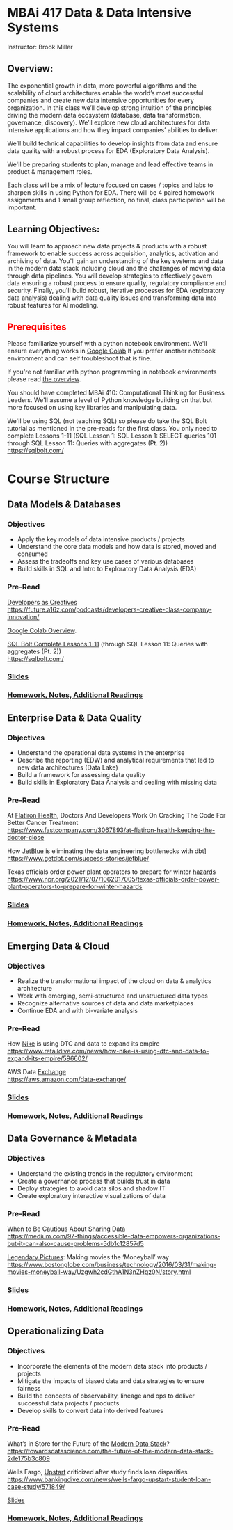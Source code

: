 # MBAi 417 Data & Data Intensive Systems
Instructor: Brook Miller

## Overview:
The exponential growth in data, more powerful algorithms and the scalability of cloud architectures enable the world’s most successful companies and create new data intensive opportunities for every organization.  In this class we’ll develop strong intuition of the principles driving the modern data ecosystem (database, data transformation, governance, discovery).  We’ll explore new cloud architectures for data intensive applications and how they impact companies’ abilities to deliver.  

We’ll build technical capabilities to develop insights from data and ensure data quality with a robust process for EDA (Exploratory Data Analysis).  

We'll be preparing students to plan, manage and lead effective teams in product & management roles. 

Each class will be a mix of lecture focused on cases / topics and labs to sharpen skills in using Python for EDA.  There will be 4 paired homework assignments and 1 small group reflection, no final, class participation will be important. 

## Learning Objectives:
You will learn to approach new data projects & products with a robust framework to enable success across acquisition, analytics, activation and archiving of data.  You'll gain an understanding of the key systems and data in the modern data stack including cloud and the challenges of moving data through data pipelines.  You will develop strategies to effectively govern data ensuring a robust process to ensure quality, regulatory compliance and security.  Finally, you'll build robust, iterative processes for EDA (exploratory data analysis) dealing with data quality issues and transforming data into robust features for AI modeling.

## <span style="color:red">Prerequisites</span>
Please familiarize yourself with a python notebook environment.  We'll ensure everything works in [Google Colab](https://colab.research.google.com/)  If you prefer another notebook environment and can self troubleshoot that is fine.

If you're not familiar with python programming in notebook environments please read [the overview](https://colab.research.google.com/notebooks/basic_features_overview.ipynb).


You should have completed MBAi 410: Computational Thinking for Business Leaders. We'll assume a level of Python knowledge building on that but more focused on using key libraries and manipulating data.

We'll be using SQL (not teaching SQL) so please do take the SQL Bolt tutorial as mentioned in the pre-reads for the first class.   You only need to complete Lessons 1-11 (SQL Lesson 1: SQL Lesson 1: SELECT queries 101 through SQL Lesson 11: Queries with aggregates (Pt. 2))  
https://sqlbolt.com/ 

# Course Structure
## Data Models & Databases

### Objectives
- Apply the key models of data intensive products / projects
- Understand the core data models and how data is stored, moved and consumed
- Assess the tradeoffs and key use cases of various databases
- Build skills in SQL and Intro to Exploratory Data Analysis (EDA)

### Pre-Read
[Developers as Creatives](https://future.a16z.com/podcasts/developers-creative-class-company-innovation/)  
https://future.a16z.com/podcasts/developers-creative-class-company-innovation/  

[Google Colab Overview](https://colab.research.google.com/notebooks/basic_features_overview.ipynb).

[SQL Bolt Complete Lessons 1-11](https://sqlbolt.com/  ) (through SQL Lesson 11: Queries with aggregates (Pt. 2))  
https://sqlbolt.com/  

### [Slides](https://github.com/brook-miller/mbai-417-data/blob/main/data-models-databases/data-models-databases.pdf)

### [Homework, Notes, Additional Readings](https://brook-miller.github.io/mbai-417-data/data-models-databases/)

## Enterprise Data & Data Quality

### Objectives
- Understand the operational data systems in the enterprise
- Describe the reporting (EDW) and analytical requirements that led to new data architectures (Data Lake)
- Build a framework for assessing data quality
- Build skills in Exploratory Data Analysis and dealing with missing data


### Pre-Read
At [Flatiron Health](https://www.fastcompany.com/3067893/at-flatiron-health-keeping-the-doctor-close), Doctors And Developers Work On Cracking The Code For Better Cancer Treatment   
https://www.fastcompany.com/3067893/at-flatiron-health-keeping-the-doctor-close

How [JetBlue](https://www.getdbt.com/success-stories/jetblue/) is eliminating the data engineering bottlenecks with dbt]  
https://www.getdbt.com/success-stories/jetblue/

Texas officials order power plant operators to prepare for winter [hazards](https://www.npr.org/2021/12/07/1062017005/texas-officials-order-power-plant-operators-to-prepare-for-winter-hazards)    
https://www.npr.org/2021/12/07/1062017005/texas-officials-order-power-plant-operators-to-prepare-for-winter-hazards

### [Slides](https://github.com/brook-miller/mbai-417-data/blob/main/enterprise-data-quality/enterprise-data-quality.pdf)

### [Homework, Notes, Additional Readings](https://brook-miller.github.io/mbai-417-data/enterprise-data-quality/)  


## Emerging Data & Cloud

### Objectives
- Realize the transformational impact of the cloud on data & analytics architecture
- Work with emerging, semi-structured and unstructured data types
- Recognize alternative sources of data and data marketplaces
- Continue EDA and with bi-variate analysis

### Pre-Read
How [Nike](https://www.retaildive.com/news/how-nike-is-using-dtc-and-data-to-expand-its-empire/596602/) is using DTC and data to expand its empire  
https://www.retaildive.com/news/how-nike-is-using-dtc-and-data-to-expand-its-empire/596602/

AWS Data [Exchange](https://aws.amazon.com/data-exchange/)  
https://aws.amazon.com/data-exchange/

### [Slides](https://github.com/brook-miller/mbai-417-data/blob/main/emerging-cloud-data/emerging-data-cloud.pdf)

### [Homework, Notes, Additional Readings](https://brook-miller.github.io/mbai-417-data/emerging-cloud-data/) 

## Data Governance & Metadata

### Objectives
- Understand the existing trends in the regulatory environment
- Create a governance process that builds trust in data
- Deploy strategies to avoid data silos and shadow IT 
- Create exploratory interactive visualizations of data

### Pre-Read
When to Be Cautious About [Sharing](https://medium.com/97-things/accessible-data-empowers-organizations-but-it-can-also-cause-problems-5db1c12857d5) Data  
https://medium.com/97-things/accessible-data-empowers-organizations-but-it-can-also-cause-problems-5db1c12857d5   

[Legendary Pictures](https://www.bostonglobe.com/business/technology/2016/03/31/making-movies-moneyball-way/Uzgwh2cdGthA1N3nZHqz0N/story.html): Making movies the ‘Moneyball’ way  
https://www.bostonglobe.com/business/technology/2016/03/31/making-movies-moneyball-way/Uzgwh2cdGthA1N3nZHqz0N/story.html

### [Slides](https://github.com/brook-miller/mbai-417-data/blob/main/data-governance/data-governance.pdf)

### [Homework, Notes, Additional Readings](https://brook-miller.github.io/mbai-417-data/data-governance/)

## Operationalizing Data

### Objectives
- Incorporate the elements of the modern data stack into products / projects
- Mitigate the impacts of biased data and data strategies to ensure fairness
- Build the concepts of observability, lineage and ops to deliver successful data projects / products
- Develop skills to convert data into derived features

### Pre-Read
What’s in Store for the Future of the [Modern Data Stack](https://towardsdatascience.com/the-future-of-the-modern-data-stack-2de175b3c809)?   
https://towardsdatascience.com/the-future-of-the-modern-data-stack-2de175b3c809

Wells Fargo, [Upstart](https://www.bankingdive.com/news/wells-fargo-upstart-student-loan-case-study/571849/) criticized after study finds loan disparities  
https://www.bankingdive.com/news/wells-fargo-upstart-student-loan-case-study/571849/

[Slides](https://github.com/brook-miller/mbai-417-data/blob/main/operationalizing-data/operationalizing-data.pdf)

### [Homework, Notes, Additional Readings](https://brook-miller.github.io/mbai-417-data/operationalizing-data/)
